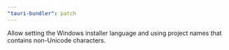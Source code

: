 ```yaml
---
"tauri-bundler": patch
---
```


Allow setting the Windows installer language and using project names that contains non-Unicode characters.
